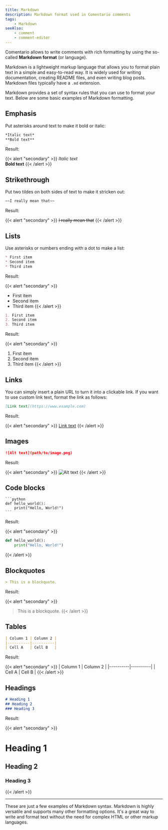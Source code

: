 ```yaml
---
title: Markdown
description: Markdown format used in Comentario comments
tags:
    - Markdown
seeAlso:
    - comment
    - comment-editor
---
```


Comentario allows to write comments with rich formatting by using the so-called **Markdown format** (or language).

<!--more-->

Markdown is a lightweight markup language that allows you to format plain text in a simple and easy-to-read way. It is widely used for writing documentation, creating README files, and even writing blog posts. Markdown files typically have a `.md` extension.

Markdown provides a set of syntax rules that you can use to format your text. Below are some basic examples of Markdown formatting.

## Emphasis

Put asterisks around text to make it bold or italic:

```md
*Italic text*
**Bold text**
```

Result:

{{< alert "secondary" >}}
*Italic text*\
**Bold text**
{{< /alert >}}


## Strikethrough

Put two tildes on both sides of text to make it stricken out:

```md
~~I really mean that~~
```

Result:

{{< alert "secondary" >}}
~~I really mean that~~
{{< /alert >}}


## Lists

Use asterisks or numbers ending with a dot to make a list:

```md
* First item
* Second item
* Third item
```

Result:

{{< alert "secondary" >}}
* First item
* Second item
* Third item
{{< /alert >}}

```md
1. First item
2. Second item
3. Third item
```

Result:

{{< alert "secondary" >}}
1. First item
2. Second item
3. Third item
{{< /alert >}}

## Links

You can simply insert a plain URL to turn it into a clickable link. If you want to use custom link text, format the link as follows:

```md
[Link text](https://www.example.com)
```

Result:

{{< alert "secondary" >}}
[Link text](https://www.example.com)
{{< /alert >}}


## Images

```md
![Alt text](path/to/image.png)
```

Result:

{{< alert "secondary" >}}
![Alt text](/img/docs-logo.png)
{{< /alert >}}


## Code blocks

    ```python
    def hello_world():
        print("Hello, World!")
    ```

Result:

{{< alert "secondary" >}}
```python
def hello_world():
    print("Hello, World!")
```
{{< /alert >}}


## Blockquotes

```md
> This is a blockquote.
```

Result:

{{< alert "secondary" >}}
> This is a blockquote.
{{< /alert >}}


## Tables

```md
| Column 1 | Column 2 |
|----------|----------|
| Cell A   | Cell B   |
```

Result:

{{< alert "secondary" >}}
| Column 1 | Column 2 |
|----------|----------|
| Cell A   | Cell B   |
{{< /alert >}}

## Headings

```md
# Heading 1
## Heading 2
### Heading 3
```

Result:

{{< alert "secondary" >}}
# Heading 1
## Heading 2
### Heading 3
{{< /alert >}}

---

These are just a few examples of Markdown syntax. Markdown is highly versatile and supports many other formatting options. It's a great way to write and format text without the need for complex HTML or other markup languages.
